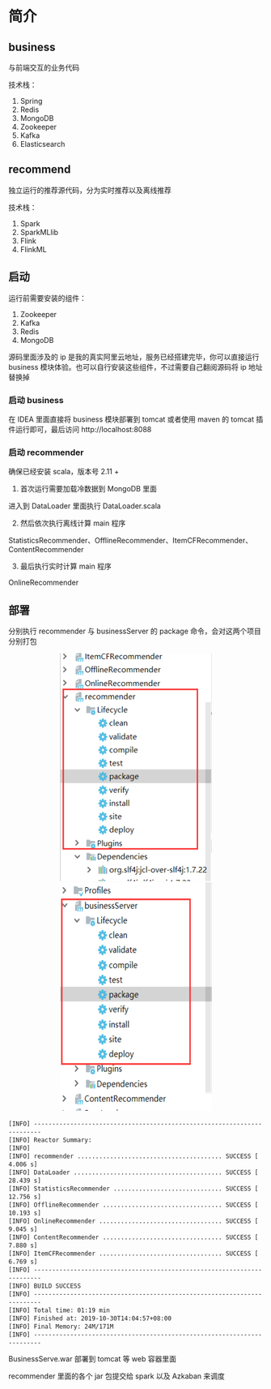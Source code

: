 # 简介

## business

与前端交互的业务代码

技术栈：

1. Spring
2. Redis
3. MongoDB
4. Zookeeper
5. Kafka
6. Elasticsearch

## recommend

独立运行的推荐源代码，分为实时推荐以及离线推荐

技术栈：

1. Spark
2. SparkMLlib
3. Flink
4. FlinkML

## 启动

运行前需要安装的组件：

1. Zookeeper
2. Kafka
3. Redis
4. MongoDB

源码里面涉及的 ip 是我的真实阿里云地址，服务已经搭建完毕，你可以直接运行 business 模块体验。也可以自行安装这些组件，不过需要自己翻阅源码将 ip 地址替换掉

### 启动 business

在 IDEA 里面直接将 business 模块部署到 tomcat 或者使用 maven 的 tomcat 插件运行即可，最后访问 http://localhost:8088

### 启动 recommender

确保已经安装 scala，版本号 2.11 +

1. 首次运行需要加载冷数据到 MongoDB 里面

进入到 DataLoader 里面执行  DataLoader.scala

2. 然后依次执行离线计算 main 程序

StatisticsRecommender、OfflineRecommender、ItemCFRecommender、ContentRecommender

3. 最后执行实时计算 main 程序

OnlineRecommender

## 部署

分别执行 recommender 与 businessServer 的 package 命令，会对这两个项目分别打包

<div align="center"> 
<img src="./assets/image-20191030140455319.png" style="width: 300px; height: 450px"/> 
<img src="./assets/image-20191030141303449.png" style="width: 300px; height: 450px"/> 
</div>

```
[INFO] ------------------------------------------------------------------------
[INFO] Reactor Summary:
[INFO] 
[INFO] recommender ........................................ SUCCESS [  4.006 s]
[INFO] DataLoader ......................................... SUCCESS [ 28.439 s]
[INFO] StatisticsRecommender .............................. SUCCESS [ 12.756 s]
[INFO] OfflineRecommender ................................. SUCCESS [ 10.193 s]
[INFO] OnlineRecommender .................................. SUCCESS [  9.045 s]
[INFO] ContentRecommender ................................. SUCCESS [  7.880 s]
[INFO] ItemCFRecommender .................................. SUCCESS [  6.769 s]
[INFO] ------------------------------------------------------------------------
[INFO] BUILD SUCCESS
[INFO] ------------------------------------------------------------------------
[INFO] Total time: 01:19 min
[INFO] Finished at: 2019-10-30T14:04:57+08:00
[INFO] Final Memory: 24M/171M
[INFO] ------------------------------------------------------------------------
```

BusinessServe.war 部署到 tomcat 等 web 容器里面

recommender 里面的各个 jar 包提交给 spark  以及 Azkaban 来调度